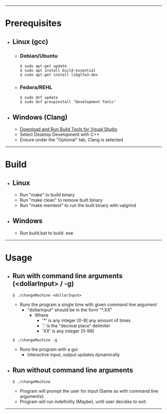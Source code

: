 
---
# Prerequisites
- ## Linux (gcc)
  
  - ### Debian/Ubuntu
    ```console
    $ sudo apt-get update
    $ sudo apt install build-essential
    $ sudo apt-get install libglfw3-dev
    ```

  - ### Fedora/REHL
    ```console
    $ sudo dnf update
    $ sudo dnf groupinstall "Development Tools"
    ```

- ## Windows (Clang)
  - <a href="https://visualstudio.microsoft.com/downloads/#build-tools-for-visual-studio-2022">Download and Run Build Tools for Visual Studio </a>
  - Select Desktop Development with C++
  - Ensure under the "Optional" tab, Clang is selected

---

# Build
 - ## Linux
    - Run "make" to build binary
    - Run "make clean" to remove built binary
    - Run "make memtest" to run the built binary with valgrind
 - ## Windows
    - Run build.bat to build .exe

---

# Usage
- ## Run with command line arguments (\<dollarInput> / -g)
  ```console
  $ ./changeMachine <dollarInput>
  ```
  - Runs the program a single time with given command line argument
    - "dollarInput" should be in the form "*.XX"
      - Where 
        - '*' is any integer [0-9] any amount of times
        - '.' is the "decimal place" delimiter
        - 'XX' is any integer [0-99]  
  
  ```console
  $ ./changeMachine -g
  ```
  - Runs the program with a gui
    - Interactive input, output updates dynamically
- ## Run without command line arguments
  ```console
  $ ./changeMachine
  ```
  - Program will prompt the user for input (Same as with command line arguments).
  - Program will run indefinitly (Maybe), until user decides to exit.
---